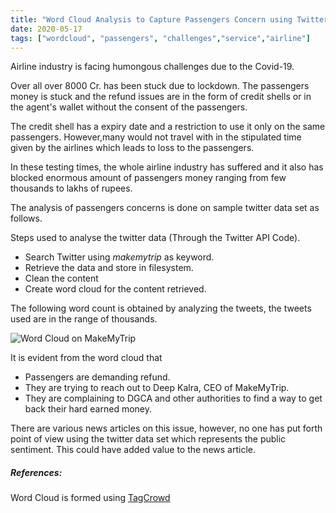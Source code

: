 ```yaml
---
title: "Word Cloud Analysis to Capture Passengers Concern using Twitter Data"
date: 2020-05-17
tags: ["wordcloud", "passengers", "challenges","service","airline"]
---
```


Airline industry is facing humongous challenges due to the Covid-19.

Over all over 8000 Cr. has been stuck due to lockdown. The passengers money is stuck and the refund issues are in the form of credit shells or in the agent's wallet without the consent of the passengers. 

The credit shell has a expiry date and a restriction to use it only on the same passengers. However,many would not travel with in the stipulated time given by the airlines which leads to loss to the passengers.

In these testing times, the whole airline industry has suffered and it also has blocked enormous amount of passengers money ranging from few thousands to lakhs of rupees. 

The analysis of passengers concerns is done on sample twitter data set as follows.

Steps used to analyse the twitter data (Through the Twitter API Code).

- Search Twitter using _makemytrip_ as keyword.
- Retrieve the data and store in filesystem.
- Clean the content
- Create word cloud for the content retrieved.

The following word count is obtained by analyzing the tweets, the tweets used are in the range of thousands.

 ![Word Cloud on MakeMyTrip](/img/wordcloudmmt1.png)

It is evident from the word cloud that

- Passengers are demanding refund.
- They are trying to reach out to Deep Kalra, CEO of MakeMyTrip.
- They are complaining to DGCA and other authorities to find a way to get back their hard earned money.

There are various news articles on this issue, however, no one has put forth  point of view using the twitter data set which represents the public sentiment. This could have added value to the news article.

##### **References:**

Word Cloud is formed using [TagCrowd](https://tagcrowd.com/) 

